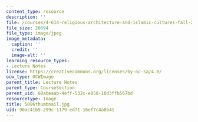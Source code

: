 ```yaml
---
content_type: resource
description: ''
file: /courses/4-614-religious-architecture-and-islamic-cultures-fall-2002/90ac41b9299c1179ed7116ef7c4a8b41_5086thumbnail.jpg
file_size: 26694
file_type: image/jpeg
image_metadata:
  caption: ''
  credit: ''
  image-alt: ''
learning_resource_types:
- Lecture Notes
license: https://creativecommons.org/licenses/by-nc-sa/4.0/
ocw_type: OCWImage
parent_title: Lecture Notes
parent_type: CourseSection
parent_uid: 68abeaab-4eff-532c-e858-18d3ffb567bd
resourcetype: Image
title: 5086thumbnail.jpg
uid: 90ac41b9-299c-1179-ed71-16ef7c4a8b41
---
```


